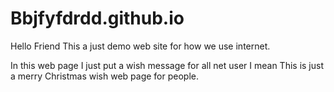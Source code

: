# Bbjfyfdrdd.github.io
Hello Friend This a just demo web site for how we use internet.

In this web page I just put a wish message for all net user
I mean This is just a merry Christmas wish web page for people.
